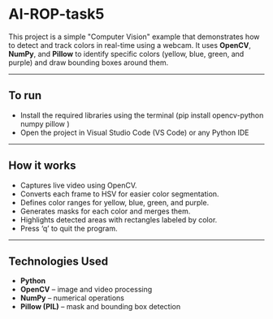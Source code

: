 # AI-ROP-task5
This project is a simple "Computer Vision" example that demonstrates how to detect and track colors in real-time using a webcam.
It uses **OpenCV**, **NumPy**, and **Pillow** to identify specific colors (yellow, blue, green, and purple) and draw bounding boxes around them.

---
 ## To run
  - Install the required libraries using the terminal (pip install opencv-python numpy pillow
)
  - Open the project in Visual Studio Code (VS Code) or any Python IDE

---

##  How it works
- Captures live video using OpenCV.
- Converts each frame to HSV for easier color segmentation.
- Defines color ranges for yellow, blue, green, and purple.
- Generates masks for each color and merges them.
- Highlights detected areas with rectangles labeled by color.
- Press ‘q’ to quit the program.

---

## Technologies Used
- **Python**
- **OpenCV** – image and video processing  
- **NumPy** – numerical operations  
- **Pillow (PIL)** – mask and bounding box detection

 

